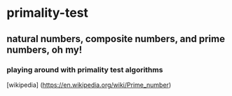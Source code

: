 # primality-test
## natural numbers, composite numbers, and prime numbers, oh my!

### playing around with primality test algorithms

[wikipedia] (https://en.wikipedia.org/wiki/Prime_number)


